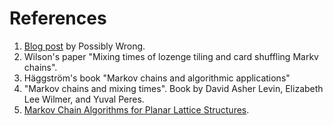 # References

1. [Blog post](https://possiblywrong.wordpress.com/2018/02/23/coupling-from-the-past/) by Possibly Wrong.
2. Wilson's paper "Mixing times of lozenge tiling and card shuffling Markv chains".
3. Häggström's book "Markov chains and algorithmic applications"
4. "Markov chains and mixing times". Book by David Asher Levin, Elizabeth Lee Wilmer, and Yuval Peres.
5. [Markov Chain Algorithms for Planar Lattice Structures](https://www.researchgate.net/publication/2455641_Markov_Chain_Algorithms_for_Planar_Lattice_Structures).